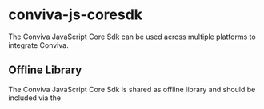 # conviva-js-coresdk
The Conviva JavaScript Core Sdk can be used across multiple platforms to integrate Conviva.

## Offline Library
The Conviva JavaScript Core Sdk is shared as offline library and should be included via the <script> tag in the application.

```
<script type="text/javascript" src="<PATH>/conviva-core-sdk.js"></script>
```
## Install via npm

```
npm install @convivainc/conviva-js-coresdk --save
```
## Install via yarn

```
yarn add @convivainc/conviva-js-coresdk
```

## Note:
* Refer https://pulse.conviva.com/learning-center/content/sensor_developer_center/sensor_integration/javascript/javascript_stream_sensor.htm for integration guidelines.
